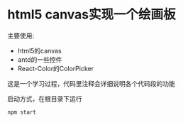 # html5 canvas实现一个绘画板 #


主要使用:
- html5的canvas
- antd的一些控件
- React-Color的ColorPicker

这是一个学习过程，代码里注释会详细说明各个代码段的功能

启动方式，在根目录下运行

    npm start